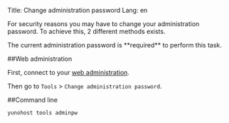 Title: Change administration password 
Lang: en

For security reasons you may have to change your administration password. To achieve this, 2 different methods exists.

<div class="alert alert-warning">
<span class="glyphicon glyphicon-warning-sign"></span>
The current administration password is **required** to perform this task.
</div>

##Web administration

First, connect to your [web administration](/admin).

Then go to `Tools` > `Change administration password`.


##Command line

```bash
yunohost tools adminpw
```
